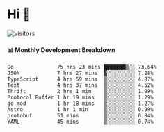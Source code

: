 # Hi 👋
 
![visitors](https://visitor-badge.glitch.me/badge?page_id=sorcererxw.sorcererx)

#### 📊 Monthly Development Breakdown

<!--START_SECTION:waka-->
```text
Go              75 hrs 23 mins ███████▒░░ 73.64%
JSON            7 hrs 27 mins  ▓░░░░░░░░░ 7.28%
TypeScript      4 hrs 59 mins  ▒░░░░░░░░░ 4.87%
Text            4 hrs 37 mins  ▒░░░░░░░░░ 4.52%
Thrift          2 hrs 1 min    ▒░░░░░░░░░ 1.99%
Protocol Buffer 1 hr 19 mins   ▒░░░░░░░░░ 1.29%
go.mod          1 hr 18 mins   ▒░░░░░░░░░ 1.27%
Astro           1 hr 1 min     ▒░░░░░░░░░ 0.99%
protobuf        51 mins        ▒░░░░░░░░░ 0.84%
YAML            45 mins        ▒░░░░░░░░░ 0.74%
```
<!--END_SECTION:waka-->
